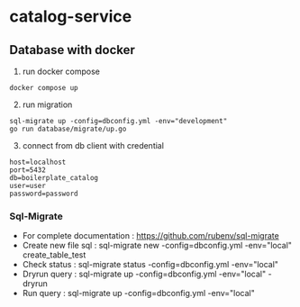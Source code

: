 # catalog-service

## Database with docker

1. run docker compose

```shell
docker compose up
```

2. run migration

```shell
sql-migrate up -config=dbconfig.yml -env="development"
go run database/migrate/up.go
```

3. connect from db client with credential

```
host=localhost
port=5432
db=boilerplate_catalog
user=user
password=password
```

### Sql-Migrate
- For complete documentation : https://github.com/rubenv/sql-migrate
- Create new file sql : sql-migrate new -config=dbconfig.yml -env="local" create_table_test
- Check status : sql-migrate status -config=dbconfig.yml -env="local"
- Dryrun query : sql-migrate up -config=dbconfig.yml -env="local" -dryrun
- Run query : sql-migrate up -config=dbconfig.yml -env="local"
